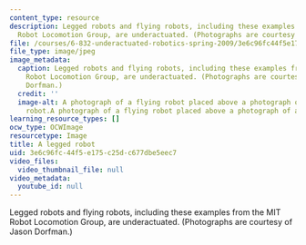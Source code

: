 ```yaml
---
content_type: resource
description: Legged robots and flying robots, including these examples from the MIT
  Robot Locomotion Group, are underactuated. (Photographs are courtesy of Jason Dorfman.)
file: /courses/6-832-underactuated-robotics-spring-2009/3e6c96fc44f5e175c25dc677dbe5eec7_6-832s09-th.jpg
file_type: image/jpeg
image_metadata:
  caption: Legged robots and flying robots, including these examples from the MIT
    Robot Locomotion Group, are underactuated. (Photographs are courtesy of Jason
    Dorfman.)
  credit: ''
  image-alt: A photograph of a flying robot placed above a photograph of a legged
    robot.A photograph of a flying robot placed above a photograph of a legged robot.
learning_resource_types: []
ocw_type: OCWImage
resourcetype: Image
title: A legged robot
uid: 3e6c96fc-44f5-e175-c25d-c677dbe5eec7
video_files:
  video_thumbnail_file: null
video_metadata:
  youtube_id: null
---
```

Legged robots and flying robots, including these examples from the MIT Robot Locomotion Group, are underactuated. (Photographs are courtesy of Jason Dorfman.)

